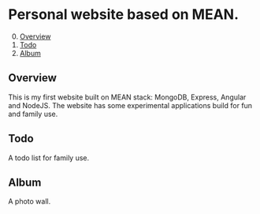 # Personal website based on MEAN.

0. [Overview](#overview)
0. [Todo](#todo)
0. [Album](#album)

## Overview
This is my first website built on MEAN stack: MongoDB, Express, Angular and NodeJS.
The website has some experimental applications build for fun and family use.

## Todo
A todo list for family use.

## Album
A photo wall.
